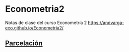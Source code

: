 # Econometria2
Notas de clase del curso Econometría 2
https://andvarga-eco.github.io/Econometria2/

## [Parcelación](https://raw.githack.com/andvarga-eco/Econometria2/main/Documentos/Econometria2_202210.docx)
